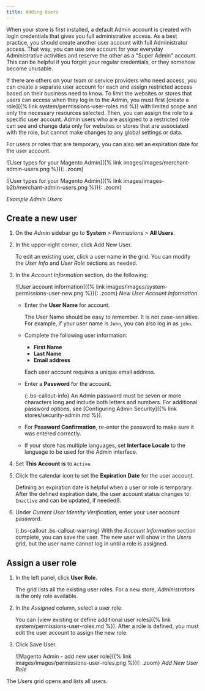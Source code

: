 ```yaml
---
title: Adding Users
---
```


When your store is first installed, a default Admin account is created with login credentials that gives you full administrative access. As a best practice, you should create another user account with full Administrator access. That way, you can use one account for your everyday Administrative activities and reserve the other as a "Super Admin" account. This can be helpful if you forget your regular credentials, or they somehow become unusable.

If there are others on your team or service providers who need access, you can create a separate user account for each and assign restricted access based on their business need to know. To limit the websites or stores that users can access when they log in to the Admin, you must first [create a role]({% link system/permissions-user-roles.md %}) with limited scope and only the necessary resources selected. Then, you can assign the role to a specific user account. Admin users who are assigned to a restricted role can see and change data only for websites or stores that are associated with the role, but cannot make changes to any global settings or data.

For users or roles that are temporary, you can also set an expiration date for the user account.

<!--{% if "Default.CE Only,Default.EE Screenshot" contains site.edition %}-->
![User types for your Magento Admin]({% link images/images/merchant-admin-users.png %}){: .zoom}
<!--{% endif %}-->
<!--{% if "Default.B2B Only" contains site.edition %}-->
![User types for your Magento Admin]({% link images/images-b2b/merchant-admin-users.png %}){: .zoom}
<!--{% endif %}-->
_Example Admin Users_

## Create a new user

1. On the _Admin_ sidebar go to **System** > _Permissions_ > **All Users**.

1. In the upper-right corner, click <span class="btn">Add New User</span>.

    To edit an existing user, click a user name in the grid. You can modify the _User Info_ and _User Role_ sections as needed.

1. In the _Account Information_ section, do the following:

    ![User account information]({% link images/images/system-permissions-user-new.png %}){: .zoom}
    _New User Account Information_

    - Enter the **User Name** for account.

        The User Name should be easy to remember. It is not case-sensitive. For example, if your user name is `John`, you can also log in as `john`.

    - Complete the following user information:

        - **First Name**
        - **Last Name**
        - **Email address**

        Each user account requires a unique email address.

    - Enter a **Password** for the account.

        {:.bs-callout-info}
        An Admin password must be seven or more characters long and include both letters and numbers. For additional password options, see [Configuring Admin Security]({% link stores/security-admin.md %}).

    - For **Password Confirmation**, re-enter the password to make sure it was entered correctly.

    - If your store has multiple languages, set **Interface Locale** to the language to be used for the Admin interface.

1. Set **This Account is** to `Active`.

1. Click the calendar icon to set the **Expiration Date** for the user account.

    Defining an expiration date is helpful when a user or role is temporary. After the defined expiration date, the user account status changes to `Inactive` and can be updated, if neededß.

1. Under _Current User Identity Verification_, enter your user account password.

    {:.bs-callout .bs-callout-warning}
    With the _Account Information_ section complete, you can save the user. The new user will show in the _Users_ grid, but the user name cannot log in until a role is assigned.

## Assign a user role

1. In the left panel, click **User Role**.

   The grid lists all the existing user roles. For a new store, _Administrators_ is the only role available.

1. In the _Assigned_ column, select a user role.

    You can [view existing or define additional user roles]({% link system/permissions-user-roles.md %}). After a role is defined, you must edit the user account to assign the new role.

1. Click <span class="btn">Save User</span>.

    ![Magento Admin - add new user role]({% link images/images/permissions-user-roles.png %}){: .zoom}
    _Add New User Role_

The _Users_ grid opens and lists all users.
